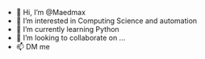 - 👋 Hi, I’m @Maedmax
- 👀 I’m interested in Computing Science and automation
- 🌱 I’m currently learning Python
- 💞️ I’m looking to collaborate on ...
- 📫 DM me

<!---
Maedmax/Maedmax is a ✨ special ✨ repository because its `README.md` (this file) appears on your GitHub profile.
You can click the Preview link to take a look at your changes.
--->
